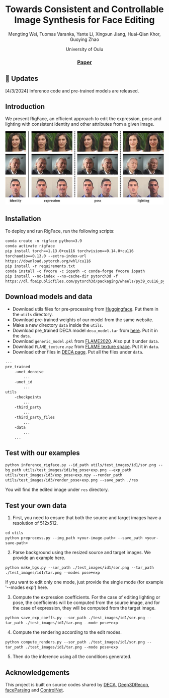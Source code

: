 <div align="center">

# Towards Consistent and Controllable Image Synthesis for Face Editing


Mengting Wei, Tuomas Varanka, Yante Li, Xingxun Jiang, Huai-Qian Khor, Guoying Zhao


University of Oulu


### [Paper](https://arxiv.org/abs/2502.02465)

</div>

## :mega: Updates

[4/3/2024] Inference code and pre-trained models are released.


## Introduction

We present RigFace, an efficient approach to edit the expression, pose and lighting with consistent 
identity and other attributes from a given image.

![](assets/demo.png)

## Installation

To deploy and run RigFace, run the following scripts:
```
conda create -n rigface python=3.9
conda activate rigface
pip install torch==1.13.0+cu116 torchvision==0.14.0+cu116 torchaudio==0.13.0 --extra-index-url https://download.pytorch.org/whl/cu116
pip install -r requirements.txt
conda install -c fvcore -c iopath -c conda-forge fvcore iopath
pip install --no-index --no-cache-dir pytorch3d -f https://dl.fbaipublicfiles.com/pytorch3d/packaging/wheels/py39_cu116_pyt1130/download.html
```

## Download models and data 

- Download utils files for pre-processing from [Huggingface](https://huggingface.co/mengtingwei/rigface/tree/main).
Put them in the `utils` directory.
- Download pre-trained weights of our model from the same website.
- Make a new directory `data` inside the `utils`.
- Download pre_trained DECA model `deca_model.tar` from [here](https://github.com/yfeng95/DECA). 
Put it in the `data`.
- Download `generic_model.pkl` from [FLAME2020](https://flame.is.tue.mpg.de/download.php).
Also put it under `data`.
- Download `FLAME_texture.npz` from [FLAME texture space](https://flame.is.tue.mpg.de/download.php).
Put it in `data`.
- Download other files in [DECA page](https://github.com/yfeng95/DECA/tree/master/data). Put all the files under `data`.

```
...
pre_trained
    -unet_denoise
        ...
    -unet_id
        ...
utils
    -checkpoints
        ...
    -third_party
        ...
    -third_party_files
        ...
    -data
        ...
    ...
```

## Test with our examples



```
python inference_rigface.py --id_path utils/test_images/id1/sor.png --bg_path utils/test_images/id1/bg_pose+exp.png --exp_path utils/test_images/id3/exp_pose+exp.npy --render_path utils/test_images/id3/render_pose+exp.png --save_path ./res
```

You will find the edited image under `res` directory.


## Test your own data

1. First, you need to ensure that both the source and target images have a resolution of 512x512.

```
cd utils
python preprocess.py --img_path <your-image-path> --save_path <your-save-path>
```

2. Parse background using the resized source and target images. We provide an example here.

```
python make_bgs.py --sor_path ./test_images/id1/sor.png --tar_path ./test_images/id1/tar.png --modes pose+exp
```

If you want to edit only one mode, just provide the single mode (for example '--modes exp') here. 

3. Compute the expression coefficients. For the case of editing lighting or pose, 
the coefficients will be computed from the source image, and for the case of expression,
they will be computed from the target image.

```
python save_exp_coeffs.py --sor_path ./test_images/id1/sor.png --tar_path ./test_images/id1/tar.png --mode pose+exp
```

4. Compute the rendering according to the edit modes.

```
python compute_renders.py --sor_path ./test_images/id1/sor.png --tar_path ./test_images/id1/tar.png --mode pose+exp
```

5. Then do the inference using all the conditions generated.

## Acknowledgements

This project is built on source codes shared by [DECA](https://github.com/yfeng95/DECA),
[Deep3DRecon](https://github.com/sicxu/Deep3DFaceRecon_pytorch),
[faceParsing](https://github.com/zllrunning/face-parsing.PyTorch) and
[ControlNet](https://github.com/huggingface/diffusers/blob/main/examples/controlnet/train_controlnet.py).